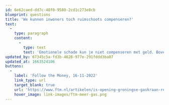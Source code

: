 ```yaml
---
id: 6e62caed-dd7c-48f0-9580-2cd1c273e8cb
blueprint: questions
title: 'We kunnen inwoners toch ruimschoots compenseren?'
text:
  -
    type: paragraph
    content:
      -
        type: text
        text: 'Emotionele schade kun je niet compenseren met geld. Bovendien: in compensatie kun je niet wonen. Daarbij: als de huizenmarkt na een nieuwe beving instort, ga je die dan ook compenseren?'
updated_by: 67345c5a-fd3b-4628-977e-291fddd3ba07
updated_at: 1663524106
buttons:
  -
    label: 'Follow the Money, 16-11-2022'
    link_type: url
    target_blank: true
    url: 'https://www.ftm.nl/artikelen/is-opening-groningse-gaskraan-realistisch'
    hover_image: link-images/ftm-meer-gas.png
---
```

